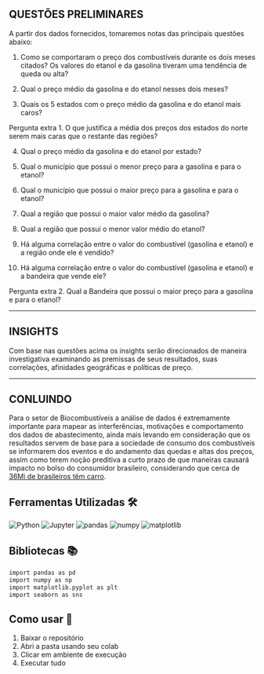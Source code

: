 ## QUESTÕES PRELIMINARES
A partir dos dados fornecidos, tomaremos notas das principais questões abaixo: 
1. Como se comportaram o preço dos combustíveis durante os dois meses citados? Os valores do etanol e da gasolina tiveram uma tendência de queda ou alta?

2. Qual o preço médio da gasolina e do etanol nesses dois meses?

3. Quais os 5 estados com o preço médio da gasolina e do etanol mais caros?

Pergunta extra 1. O que justifica a média dos preços dos estados do norte serem mais caras que o restante das regiões?

4. Qual o preço médio da gasolina e do etanol por estado?

5. Qual o município que possui o menor preço para a gasolina e para o etanol?

6. Qual o município que possui o maior preço para a gasolina e para o etanol?

7. Qual a região que possui o maior valor médio da gasolina?

8. Qual a região que possui o menor valor médio do etanol?

9. Há alguma correlação entre o valor do combustível (gasolina e etanol) e a região onde ele é vendido?

10. Há alguma correlação entre o valor do combustível (gasolina e etanol) e a bandeira que vende ele?

Pergunta extra 2. Qual a Bandeira que possui o maior preço para a gasolina e para o etanol?

---
## INSIGHTS

Com base nas questões acima os insights serão direcionados de maneira investigativa examinando as premissas de seus resultados,
suas correlações, afinidades geográficas e políticas de preço.

---
## CONLUINDO

Para o setor de Biocombustíveis a análise de dados é extremamente importante para mapear as interferências, motivações e comportamento dos dados
de abastecimento, ainda mais levando em consideração que os resultados servem de base para a sociedade de consumo dos combustíveis se informarem dos eventos e do andamento das quedas e altas dos preços,
assim como terem noção preditiva a curto prazo de que maneiras causará impacto no bolso do consumidor brasileiro, considerando que
cerca de [36Mi de brasileiros têm carro](https://www.em.com.br/app/noticia/economia/2023/06/16/internas_economia,1508148/quase-50-dos-domicilios-tem-carro-no-brasil-e-25-moto.shtml). 


## Ferramentas Utilizadas 🛠️

![Python](https://img.shields.io/badge/Python-3776AB?style=for-the-badge&logo=python&logoColor=white) ![Jupyter](https://img.shields.io/badge/Jupyter-F37626?style=for-the-badge&logo=jupyter&logoColor=white) ![pandas](https://img.shields.io/badge/pandas-150458?style=for-the-badge&logo=pandas&logoColor=white) ![numpy](https://img.shields.io/badge/numpy-013243?style=for-the-badge&logo=numpy&logoColor=white) ![matplotlib](https://img.shields.io/badge/matplotlib-3776AB?style=for-the-badge&logo=matplotlib&logoColor=white)

## Bibliotecas 📚
```bash
import pandas as pd
import numpy as np
import matplotlib.pyplot as plt
import seaborn as sns
```

## Como usar 🔌
1. Baixar o repositório
2. Abri a pasta usando seu colab
3. Clicar em ambiente de execução
4. Executar tudo
